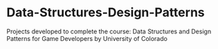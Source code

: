 # Data-Structures-Design-Patterns
Projects developed to complete the course: Data Structures and Design Patterns for Game Developers by University of Colorado
